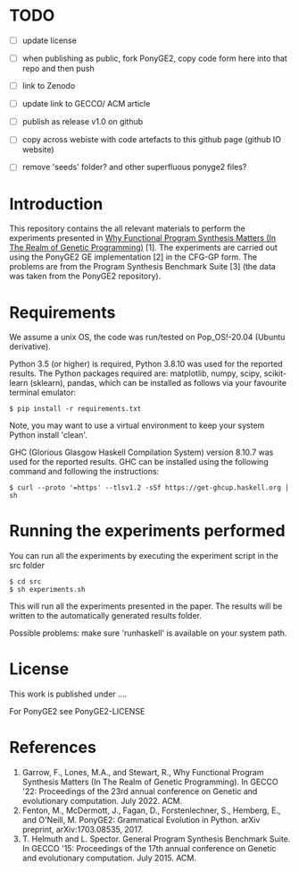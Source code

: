 # TODO

- [ ] update license
- [ ] when publishing as public, fork PonyGE2, copy code form here into that repo and then push
- [ ] link to Zenodo
- [ ] update link to GECCO/ ACM article
- [ ] publish as release v1.0 on github 
- [ ] copy across webiste with code artefacts to this github page (github IO website)
- [ ] remove 'seeds' folder? and other superfluous ponyge2 files?


# Introduction

This repository contains the all relevant materials to perform the experiments presented in [Why Functional Program Synthesis Matters (In The Realm of Genetic Programming)](www.gecco-link-when-it-goes-live.com) [1]. The experiments are carried out using the PonyGE2 GE implementation [2] in the CFG-GP form. The problems are from the Program Synthesis Benchmark Suite [3] (the data was taken from the PonyGE2 repository).

# Requirements

We assume a unix OS, the code was run/tested on Pop_OS!-20.04 (Ubuntu derivative).

Python 3.5 (or higher) is required, Python 3.8.10 was used for the reported results. The Python packages required are: matplotlib, numpy, scipy, scikit-learn (sklearn), pandas, which can be installed as follows via your favourite terminal emulator:

    $ pip install -r requirements.txt

Note, you may want to use a virtual environment to keep your system Python install 'clean'.

GHC (Glorious Glasgow Haskell Compilation System) version 8.10.7 was used for the reported results. GHC can be installed using the following command and following the instructions:

    $ curl --proto '=https' --tlsv1.2 -sSf https://get-ghcup.haskell.org | sh

# Running the experiments performed

You can run all the experiments by executing the experiment script in the src folder

    $ cd src
    $ sh experiments.sh

This will run all the experiments presented in the paper. The results will be written to the automatically generated results folder.

Possible problems: make sure 'runhaskell' is available on your system path.

# License

This work is published under ....

For PonyGE2 see PonyGE2-LICENSE

# References

1. Garrow, F., Lones, M.A., and Stewart, R., Why Functional Program Synthesis Matters (In The Realm of Genetic Programming). In GECCO '22: Proceedings of the 23rd annual conference on Genetic and evolutionary computation. July 2022. ACM.
2. Fenton, M., McDermott, J., Fagan, D., Forstenlechner, S., Hemberg, E., and O'Neill, M. PonyGE2: Grammatical Evolution in Python. arXiv preprint, arXiv:1703.08535, 2017.
3. T. Helmuth and L. Spector. General Program Synthesis Benchmark Suite. In GECCO '15: Proceedings of the 17th annual conference on Genetic and evolutionary computation. July 2015. ACM.